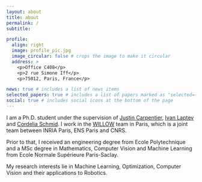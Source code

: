 ```yaml
---
layout: about
title: about
permalink: /
subtitle: 

profile:
  align: right
  image: profile_pic.jpg
  image_circular: false # crops the image to make it circular
  address: >
    <p>Office C408</p>
    <p>2 rue Simone Iff</p>
    <p>75012, Paris, France</p>

news: true # includes a list of news items
selected_papers: true # includes a list of papers marked as "selected={true}"
social: true # includes social icons at the bottom of the page
---
```


I am a Ph.D. student under the supervision of [Justin Carpentier](https://jcarpent.github.io/), [Ivan Laptev](https://www.di.ens.fr/~laptev/) and [Cordelia Schmid](https://www.di.ens.fr/willow/people_webpages/cordelia/). I work in the [WILLOW](https://www.di.ens.fr/willow) team in Paris, which is a joint team between INRIA Paris, ENS Paris and CNRS.

Prior to that, I received an engineering degree from Ecole Polytechnique and a MSc degree in Mathematics, Computer Vision and Machine Learning from Ecole Normale Supérieure Paris-Saclay.

My research interests lie in Machine Learning, Optimization, Computer Vision and their applications to Robotics.